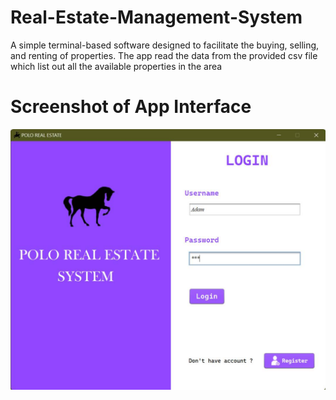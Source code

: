 # Real-Estate-Management-System
A simple terminal-based software designed to facilitate the buying, selling, and renting of properties.
The app read the data from the provided csv file which list out all the available properties in the area

# Screenshot of App Interface
![Login Page](Images/loginPage.jpeg)
